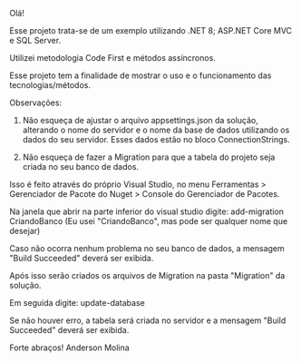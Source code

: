 Olá!

Esse projeto trata-se de um exemplo utilizando .NET 8; ASP.NET Core MVC e SQL Server. 

Utilizei metodologia Code First e métodos assíncronos.

Esse projeto tem a finalidade de mostrar o uso e o funcionamento das tecnologias/métodos.

Observações: 

1) Não esqueça de ajustar o arquivo appsettings.json da solução, alterando o nome do servidor e o nome da base de dados utilizando os dados do seu servidor.
Esses dados estão no bloco ConnectionStrings.

2) Não esqueça de fazer a Migration para que a tabela do projeto seja criada no seu banco de dados.

Isso é feito através do próprio Visual Studio, no menu Ferramentas > Gerenciador de Pacote do Nuget > Console do Gerenciador de Pacotes.

Na janela que abrir na parte inferior do visual studio digite:
add-migration CriandoBanco 
(Eu usei "CriandoBanco", mas pode ser qualquer nome que desejar)

Caso não ocorra nenhum problema no seu banco de dados, a mensagem "Build Succeeded" deverá ser exibida.

Após isso serão criados os arquivos de Migration na pasta "Migration" da solução.

Em seguida digite:
update-database

Se não houver erro, a tabela será criada no servidor e a mensagem "Build Succeeded" deverá ser exibida.

Forte abraços!
Anderson Molina
